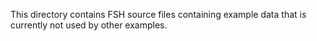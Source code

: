 This directory contains FSH source files containing example data that is currently not used by other examples.
